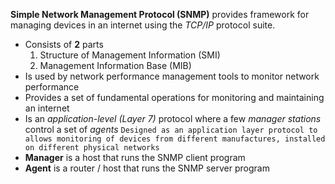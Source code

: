 **Simple Network Management Protocol (SNMP)** provides framework for managing devices in an internet using the *TCP/IP*  protocol suite.
- Consists of **2** parts
	1. Structure of Management Information (SMI)
	2. Management Information Base (MIB)
- Is used by network performance management tools to monitor network performance
- Provides a set of fundamental operations for monitoring and maintaining an internet
- Is an *application-level (Layer 7)* protocol where a few *manager stations*  control a set of *agents*
`Designed as an application layer protocol to allows monitoring of devices from different manufactures, installed on different physical networks`
- **Manager** is a host that runs the SNMP client program
- **Agent** is a router / host that runs the SNMP server program